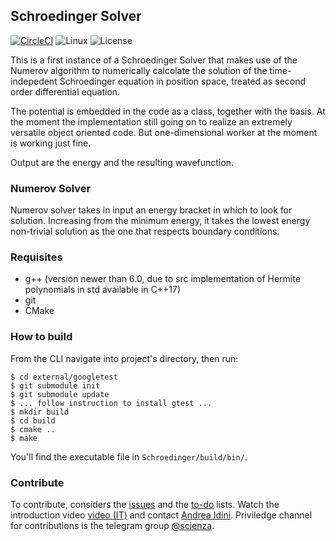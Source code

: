 ## Schroedinger Solver     
[![CircleCI](https://circleci.com/gh/Scienza/Schroedinger/tree/master.svg?style=shield)](https://circleci.com/gh/Scienza/Schroedinger/tree/master) 
![Linux](https://img.shields.io/badge/linux-supported-brightgreen.svg)
![License](https://img.shields.io/badge/license-LGPL%20v2.1-blue.svg)

This is a first instance of a Schroedinger Solver that makes use of the Numerov algorithm to numerically calcolate the solution of the time-indepedent Schroedinger equation in position space, treated as second order differential equation.

The potential is embedded in the code as a class, together with the basis. At the moment the implementation still going on to realize an extremely versatile object oriented code. But one-dimensional worker at the moment is working just fine.

Output are the energy and the resulting wavefunction.

### Numerov Solver
Numerov solver takes in input an energy bracket in which to look for solution. Increasing from the minimum energy, it takes the lowest energy non-trivial solution as the one that respects boundary conditions.

### Requisites
- g++ (version newer than 6.0, due to src implementation of Hermite polynomials in std available in C++17)
- git 
- CMake

### How to build
From the CLI navigate into project's directory, then run:
```
$ cd external/googletest
$ git submodule init
$ git submodule update
$ ... follow instruction to install gtest ...
$ mkdir build
$ cd build
$ cmake ..
$ make
```
You'll find the executable file in `Schroedinger/build/bin/`.

### Contribute
To contribute, considers the [issues](https://github.com/AndreaIdini/Schroedinger/issues) and the [to-do](https://github.com/AndreaIdini/Schroedinger/projects) lists.
Watch the introduction video [video \(IT\)](https://www.youtube.com/watch?v=KH8xd0TKkz4) and contact [Andrea Idini](mailto:andrea.idini@gmail.com).
Priviledge channel for contributions is the telegram group [@scienza](https://t.me/Scienza).

